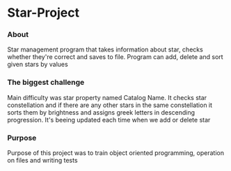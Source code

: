 # Star-Project

### About
Star management program that takes information about star, checks whether they're correct and saves to file.
Program can add, delete and sort given stars by values

### The biggest challenge
Main difficulty was star property named Catalog Name. It checks star constellation and if there are any other stars in the same constellation it sorts them by brightness and assigns greek letters in descending progression. It's beeing updated each time when we add or delete star

### Purpose
Purpose of this project was to train object oriented programming, operation on files and writing tests
